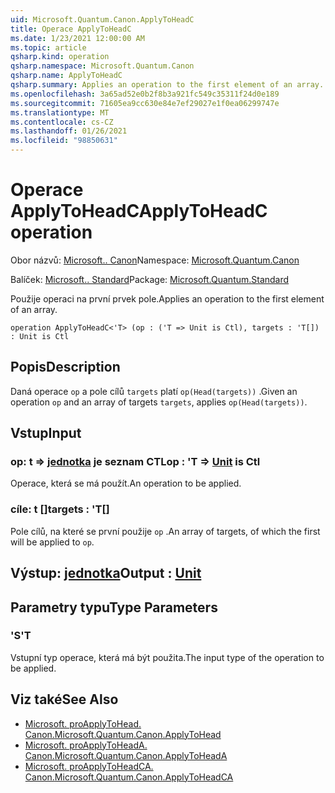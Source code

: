 ```yaml
---
uid: Microsoft.Quantum.Canon.ApplyToHeadC
title: Operace ApplyToHeadC
ms.date: 1/23/2021 12:00:00 AM
ms.topic: article
qsharp.kind: operation
qsharp.namespace: Microsoft.Quantum.Canon
qsharp.name: ApplyToHeadC
qsharp.summary: Applies an operation to the first element of an array.
ms.openlocfilehash: 3a65ad52e0b2f8b3a921fc549c35311f24d0e189
ms.sourcegitcommit: 71605ea9cc630e84e7ef29027e1f0ea06299747e
ms.translationtype: MT
ms.contentlocale: cs-CZ
ms.lasthandoff: 01/26/2021
ms.locfileid: "98850631"
---
```

# <a name="applytoheadc-operation"></a><span data-ttu-id="60f71-102">Operace ApplyToHeadC</span><span class="sxs-lookup"><span data-stu-id="60f71-102">ApplyToHeadC operation</span></span>

<span data-ttu-id="60f71-103">Obor názvů: [Microsoft.. Canon](xref:Microsoft.Quantum.Canon)</span><span class="sxs-lookup"><span data-stu-id="60f71-103">Namespace: [Microsoft.Quantum.Canon](xref:Microsoft.Quantum.Canon)</span></span>

<span data-ttu-id="60f71-104">Balíček: [Microsoft.. Standard](https://nuget.org/packages/Microsoft.Quantum.Standard)</span><span class="sxs-lookup"><span data-stu-id="60f71-104">Package: [Microsoft.Quantum.Standard](https://nuget.org/packages/Microsoft.Quantum.Standard)</span></span>


<span data-ttu-id="60f71-105">Použije operaci na první prvek pole.</span><span class="sxs-lookup"><span data-stu-id="60f71-105">Applies an operation to the first element of an array.</span></span>

```qsharp
operation ApplyToHeadC<'T> (op : ('T => Unit is Ctl), targets : 'T[]) : Unit is Ctl
```


## <a name="description"></a><span data-ttu-id="60f71-106">Popis</span><span class="sxs-lookup"><span data-stu-id="60f71-106">Description</span></span>

<span data-ttu-id="60f71-107">Daná operace `op` a pole cílů `targets` platí `op(Head(targets))` .</span><span class="sxs-lookup"><span data-stu-id="60f71-107">Given an operation `op` and an array of targets `targets`, applies `op(Head(targets))`.</span></span>

## <a name="input"></a><span data-ttu-id="60f71-108">Vstup</span><span class="sxs-lookup"><span data-stu-id="60f71-108">Input</span></span>

### <a name="op--t--unit--is-ctl"></a><span data-ttu-id="60f71-109">op: t => [jednotka](xref:microsoft.quantum.lang-ref.unit)  je seznam CTL</span><span class="sxs-lookup"><span data-stu-id="60f71-109">op : 'T => [Unit](xref:microsoft.quantum.lang-ref.unit)  is Ctl</span></span>

<span data-ttu-id="60f71-110">Operace, která se má použít.</span><span class="sxs-lookup"><span data-stu-id="60f71-110">An operation to be applied.</span></span>


### <a name="targets--t"></a><span data-ttu-id="60f71-111">cíle: t []</span><span class="sxs-lookup"><span data-stu-id="60f71-111">targets : 'T[]</span></span>

<span data-ttu-id="60f71-112">Pole cílů, na které se první použije `op` .</span><span class="sxs-lookup"><span data-stu-id="60f71-112">An array of targets, of which the first will be applied to `op`.</span></span>



## <a name="output--unit"></a><span data-ttu-id="60f71-113">Výstup: [jednotka](xref:microsoft.quantum.lang-ref.unit)</span><span class="sxs-lookup"><span data-stu-id="60f71-113">Output : [Unit](xref:microsoft.quantum.lang-ref.unit)</span></span>



## <a name="type-parameters"></a><span data-ttu-id="60f71-114">Parametry typu</span><span class="sxs-lookup"><span data-stu-id="60f71-114">Type Parameters</span></span>

### <a name="t"></a><span data-ttu-id="60f71-115">'S</span><span class="sxs-lookup"><span data-stu-id="60f71-115">'T</span></span>

<span data-ttu-id="60f71-116">Vstupní typ operace, která má být použita.</span><span class="sxs-lookup"><span data-stu-id="60f71-116">The input type of the operation to be applied.</span></span>

## <a name="see-also"></a><span data-ttu-id="60f71-117">Viz také</span><span class="sxs-lookup"><span data-stu-id="60f71-117">See Also</span></span>

- [<span data-ttu-id="60f71-118">Microsoft. proApplyToHead. Canon.</span><span class="sxs-lookup"><span data-stu-id="60f71-118">Microsoft.Quantum.Canon.ApplyToHead</span></span>](xref:Microsoft.Quantum.Canon.ApplyToHead)
- [<span data-ttu-id="60f71-119">Microsoft. proApplyToHeadA. Canon.</span><span class="sxs-lookup"><span data-stu-id="60f71-119">Microsoft.Quantum.Canon.ApplyToHeadA</span></span>](xref:Microsoft.Quantum.Canon.ApplyToHeadA)
- [<span data-ttu-id="60f71-120">Microsoft. proApplyToHeadCA. Canon.</span><span class="sxs-lookup"><span data-stu-id="60f71-120">Microsoft.Quantum.Canon.ApplyToHeadCA</span></span>](xref:Microsoft.Quantum.Canon.ApplyToHeadCA)